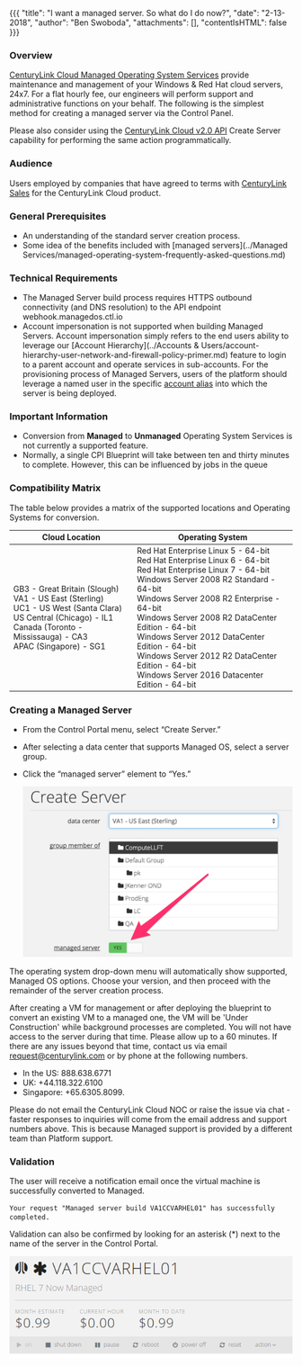 {{{
  "title": "I want a managed server. So what do I do now?",
  "date": "2-13-2018",
  "author": "Ben Swoboda",
  "attachments": [],
  "contentIsHTML": false
}}}

### Overview

[CenturyLink Cloud Managed Operating System Services](//www.ctl.io/managed-services/operating-system/) provide maintenance and management of your Windows & Red Hat cloud servers, 24x7.  For a flat hourly fee, our engineers will perform support and administrative functions on your behalf.
The following is the simplest method for creating a managed server via the Control Panel.

Please also consider using the [CenturyLink Cloud v2.0 API](https://www.ctl.io/api-docs/v2/#servers-create-server) Create Server capability for performing the same action programmatically.

### Audience

Users employed by companies that have agreed to terms with [CenturyLink Sales](http://www.centurylink.com/) for the CenturyLink Cloud product.

### General Prerequisites
* An understanding of the standard server creation process.
* Some idea of the benefits included with [managed servers](../Managed Services/managed-operating-system-frequently-asked-questions.md)

### Technical Requirements
* The Managed Server build process requires HTTPS outbound connectivity (and DNS resolution) to the API endpoint webhook.managedos.ctl.io
* Account impersonation is not supported when building Managed Servers. Account impersonation simply refers to the end users ability to leverage our [Account Hierarchy](../Accounts & Users/account-hierarchy-user-network-and-firewall-policy-primer.md) feature to login to a parent account and operate services in sub-accounts. For the provisioning process of Managed Servers, users of the platform should leverage a named user in the specific [account alias](../Support/determine-control-portal-alias.md) into which the server is being deployed.

### Important Information

* Conversion from **Managed** to **Unmanaged** Operating System Services is not currently a supported feature.
* Normally, a single CPI Blueprint will take between ten and thirty minutes to complete. However, this can be influenced by jobs in the queue

### Compatibility Matrix
The table below provides a matrix of the supported locations and Operating Systems for conversion.

**Cloud Location**|**Operating System**
------------------|--------------------
GB3 - Great Britain (Slough)<br>VA1 - US East (Sterling)<br>UC1 - US West (Santa Clara)<br>US Central (Chicago) - IL1<br>Canada (Toronto - Mississauga) - CA3<br>APAC (Singapore) - SG1|Red Hat Enterprise Linux 5 - 64-bit<br>Red Hat Enterprise Linux 6 - 64-bit<br>Red Hat Enterprise Linux 7 - 64-bit<br>Windows Server 2008 R2 Standard - 64-bit<br>Windows Server 2008 R2 Enterprise - 64-bit<br>Windows Server 2008 R2 DataCenter Edition - 64-bit<br>Windows Server 2012 DataCenter Edition - 64-bit<br>Windows Server 2012 R2 DataCenter Edition - 64-bit<br>Windows Server 2016 Datacenter Edition - 64-bit

### Creating a Managed Server


* From the Control Portal menu, select “Create Server.”  
* After selecting a data center that supports Managed OS, select a server group.
* Click the “managed server” element to “Yes.”

  ![Make Managed Button](../images/Make-Managed-Button.png)

The operating system drop-down menu will automatically show supported, Managed OS options. Choose your version, and then proceed with the remainder of the server creation process.

After creating a VM for management or after deploying the blueprint to convert an existing VM to a managed one, the VM will be 'Under Construction' while background processes are completed. You will not have access to the server during that time. Please allow up to a 60 minutes. If there are any issues beyond that time, contact us via email <a href="mailto:request@centurylink.com">request@centurylink.com</a> or by phone at the following numbers.

* In the US: 888.638.6771
* UK: +44.118.322.6100
* Singapore: +65.6305.8099.

Please do not email the CenturyLink Cloud NOC or raise the issue via chat - faster responses to inquiries will come from the email address and support numbers above. This is because Managed support is provided by a different team than Platform support.

### Validation
The user will receive a notification email once the virtual machine is successfully converted to Managed.
```
Your request "Managed server build VA1CCVARHEL01" has successfully completed.
```

Validation can also be confirmed by looking for an asterisk (*) next to the name of the server in the Control Portal.

![managed servers in control](../images/converting-unmanaged-virtual-machines-to-managed-11.png)
